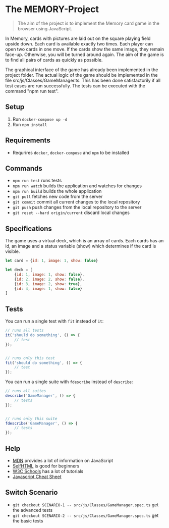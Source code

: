 # The MEMORY-Project

> The aim of the project is to implement the Memory card game in the browser using JavaScript.

In Memory, cards with pictures are laid out on the square playing field upside down.
Each card is available exactly two times. Each player can open two cards in one move.
If the cards show the same image, they remain face-up. Otherwise, you will be turned around again.
The aim of the game is to find all pairs of cards as quickly as possible.

The graphical interface of the game has already been implemented in the project folder.
The actual logic of the game should be implemented in the file src/js/Classes/GameManager.ts.
This has been done satisfactorily if all test cases are run successfully.
The tests can be executed with the command "npm run test".

## Setup
1. Run `docker-compose up -d`
2. Run `npm install`

## Requirements
- Requrires `docker`, `docker-compose` and `npm` to be installed

## Commands
 - `npm run test` runs tests
 - `npm run watch` builds the application and watches for changes
 - `npm run build` builds the whole application
 - `git pull` fetches new code from the server
 - `git commit` commit all current changes to the local repository
 - `git push` push changes from the local repository to the server
 - `git reset --hard origin/current` discard local changes

## Specifications
The game uses a virtual deck, which is an array of cards.
Each cards has an id, an image and a status variable (show) which determines if the card is visible.
```javascript
let card = {id: 1, image: 1, show: false}

let deck = [
    {id: 1, image: 1, show: false},
    {id: 2, image: 2, show: false},
    {id: 3, image: 2, show: true},
    {id: 4, image: 1, show: false}
]
```

## Tests
You can run a single test with `fit` instead of `it`:
```javascript
// runs all tests
it('should do something', () => {
    // test
});


// runs only this test
fit('should do something', () => {
    // test
});
```


You can run a single suite with `fdescribe` instead of `describe`:
```javascript
// runs all suites
describe('GameManager', () => {
    // tests
});


// runs only this suite
fdescribe('GameManager', () => {
    // tests
});
```


## Help
- [MDN](https://developer.mozilla.org/de/) provides a lot of information on JavaScript
- [SelfHTML](https://wiki.selfhtml.org/wiki/JavaScript) is good for beginners
- [W3C Schools](https://www.w3schools.com/js/default.asp) has a lot of tutorials
- [Javascript Cheat Sheet](https://github.com/mbeaudru/modern-js-cheatsheet/blob/master/README.md)

## Switch Scenario
- `git checkout SCENARIO-1 -- src/js/Classes/GameManager.spec.ts` get the advanced tests
- `git checkout SCENARIO-2 -- src/js/Classes/GameManager.spec.ts` get the basic tests
